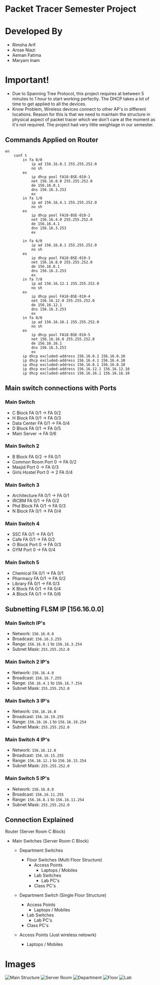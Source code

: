 # Packet Tracer Semester Project

# Developed By
- Rimsha Arif
- Arose Niazi
- Aeman Fatima
- Maryam Inam

# Important!
- Due to Spanning Tree Protocol, this project requires at between 5 minutes to 1 hour to start working perfectly. The DHCP takes a lot of time to get applied to all the devices. 
- Know Problem, Wireless devices connect to other AP's in different locations. Reason for this is that we need to maintain the structure in physical aspect of packet tracer which we don't care at the moment as it's not required. The project had very little weightage in our semester. 

## Commands Applied on Router
```
en
	conf t
		in fa 0/0
			ip ad 156.16.0.1 255.255.252.0
			no sh
		ex
			ip dhcp pool FA18-BSE-010-1	
			net 156.16.0.0 255.255.252.0
			de 156.16.0.1
			dns 156.16.3.253
        	ex
		in fa 1/0
			ip ad 156.16.4.1 255.255.252.0
			no sh
		ex
			ip dhcp pool FA18-BSE-010-2	
			net 156.16.4.0 255.255.252.0
			de 156.16.4.1
			dns 156.16.3.253
        	ex

		in fa 6/0
			ip ad 156.16.8.1 255.255.252.0
			no sh
		ex
			ip dhcp pool FA18-BSE-010-3	
			net 156.16.8.0 255.255.252.0
			de 156.16.8.1
			dns 156.16.3.253
        	ex
		in fa 7/0
			ip ad 156.16.12.1 255.255.252.0
			no sh
		ex
			ip dhcp pool FA18-BSE-010-4	
			net 156.16.12.0 255.255.252.0
			de 156.16.12.1
			dns 156.16.3.253
        	ex
		in fa 8/0
			ip ad 156.16.16.1 255.255.252.0
			no sh
		ex
			ip dhcp pool FA18-BSE-010-5	
			net 156.16.16.0 255.255.252.0
			de 156.16.16.1
			dns 156.16.3.253
        	ex
		ip dhcp excluded-address 156.16.0.1 156.16.0.10
		ip dhcp excluded-address 156.16.4.1 156.16.4.10
		ip dhcp excluded-address 156.16.8.1 156.16.8.10
		ip dhcp excluded-address 156.16.12.1 156.16.12.10
		ip dhcp excluded-address 156.16.16.1 156.16.16.10
```

## Main switch connections with Ports

### Main Switch
- C Block FA 0/1 -> FA 0/2
- H Block FA 0/1 -> FA 0/3
- Data Center FA 0/1 -> FA 0/4
- D Block FA 0/1 -> FA 0/5
- Main Server -> FA 0/6

### Main Switch 2
- B Block FA 0/2 -> FA 0/1
- Common Room Port 0 ->  FA 0/2
- Masjid Port 0 -> FA 0/3
- Girls Hostel Port 0 -> 2 FA 0/4

### Main Switch 3
- Architecture FA 0/1 -> FA 0/1
- IRCBM FA 0/1 -> FA 0/2
- Phd Block FA 0/1 -> FA 0/3
- N Block FA 0/1 -> FA 0/4

### Main Switch 4
- SSC FA 0/1 -> FA 0/1
- Cafe FA 0/1 -> FA 0/2
- O Block Port 0 -> FA 0/3
- GYM Port 0 -> FA 0/4

### Main Switch 5
- Chemical FA 0/1 -> FA 0/1
- Pharmacy FA 0/1 -> FA 0/2
- Library FA 0/1 -> FA 0/3
- K Block FA 0/1 -> FA 0/4
- A Block FA 0/1 -> FA 0/6

## Subnetting FLSM IP [156.16.0.0]
### Main Switch IP's
- Network: `156.16.0.0`
- Broadcast: `156.16.3.255`
- Range: `156.16.0.1` to `156.16.3.254`
- Subnet Mask: `255.255.252.0`

### Main Switch 2 IP's
- Network: `156.16.4.0`
- Broadcast: `156.16.7.255`
- Range: `156.16.4.1` to `156.16.7.254`
- Subnet Mask: `255.255.252.0`

### Main Switch 3 IP's
- Network: `156.16.16.0`
- Broadcast: `156.16.19.255`
- Range: `156.16.16.1` to `156.16.19.254`
- Subnet Mask: `255.255.252.0`

### Main Switch 4 IP's
- Network: `156.16.12.0`
- Broadcast: `156.16.15.255`
- Range: `156.16.12.1` to `156.16.15.254`
- Subnet Mask: `255.255.252.0`

### Main Switch 5 IP's
- Network: `156.16.8.0`
- Broadcast: `156.16.11.255`
- Range: `156.16.8.1` to `156.16.11.254`
- Subnet Mask: `255.255.252.0`

## Connection Explained
Router (Server Room C Block)
- Main Switches (Server Room C Block)
    - Department Switches
        - Floor Switches (Multi Floor Structure)
            - Access Points
                - Laptops / Mobiles
            - Lab Switches
                - Lab PC's
            - Class PC's
    - Department Switch (Single Floor Structure)
        - Access Points
            - Laptops / Mobiles
        - Lab Switches
            - Lab PC's
        - Class PC's

    - Access Points  (Just wireless netowrk)
        - Laptops / Mobiles

# Images
![Main Structure](https://github.com/Arose-Niazi/Packet-Tracer-Semester-Project/blob/main/Main.png?raw=true)
![Server Room](https://github.com/Arose-Niazi/Packet-Tracer-Semester-Project/blob/main/Server%20Room.png?raw=true)
![Department](https://github.com/Arose-Niazi/Packet-Tracer-Semester-Project/blob/main/C%20Block.png?raw=true)
![Floor](https://github.com/Arose-Niazi/Packet-Tracer-Semester-Project/blob/main/Floor.png?raw=true)
![Lab](https://github.com/Arose-Niazi/Packet-Tracer-Semester-Project/blob/main/Lab.png?raw=true)